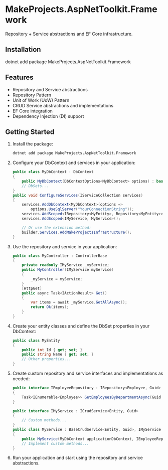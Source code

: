 # MakeProjects.AspNetToolkit.Framework
Repository + Service abstractions and EF Core infrastructure.

## Installation
dotnet add package MakeProjects.AspNetToolkit.Framework

## Features
- Repository and Service abstractions
- Repository Pattern
- Unit of Work (UoW) Pattern
- CRUD Service abstractions and implementations
- EF Core integration
- Dependency Injection (DI) support

## Getting Started
1. Install the package:
   ```bash
   dotnet add package MakeProjects.AspNetToolkit.Framework
   ```
2. Configure your DbContext and services in your application:
   ```csharp
   public class MyDbContext : DbContext
   {
	   public MyDbContext(DbContextOptions<MyDbContext> options) : base(options) { }
	   // DbSets...
   }
   public void ConfigureServices(IServiceCollection services)
   {
	   services.AddDbContext<MyDbContext>(options => 
		   options.UseSqlServer("YourConnectionString"));
	   services.AddScoped<IRepository<MyEntity>, Repository<MyEntity>>();
	   services.AddScoped<IMyService, MyService>();

	   // Or use the extension method:
	   builder.Services.AddMakeProjectsInfrastructure();
   }
   ```
3. Use the repository and service in your application:
   ```csharp
   public class MyController : ControllerBase
   {
	   private readonly IMyService _myService;
	   public MyController(IMyService myService)
	   {
		   _myService = myService;
	   }
	   [HttpGet]
	   public async Task<IActionResult> Get()
	   {
		   var items = await _myService.GetAllAsync();
		   return Ok(items);
	   }
   }
   ```
4. Create your entity classes and define the DbSet properties in your DbContext:
   ```csharp
   public class MyEntity
   {
	   public int Id { get; set; }
	   public string Name { get; set; }
	   // Other properties...
   }
   ```
5. Create custom repository and service interfaces and implementations as needed:
   ```csharp
   public interface IEmployeeRepository : IRepository<Employee, Guid>
   {
       Task<IEnumerable<Employee>> GetEmployeesByDepartmentAsync(Guid departmentId);
   }
   ```
   ```csharp
   public interface IMyService : ICrudService<Entity, Guid>
   {
	   // Custom methods...
   }
   public class MyService : BaseCrudService<Entity, Guid>, IMyService
   {
	   public MyService(MyDbContext applicationDbContext, IEmployeeRepository employeeRepository, ILogger<EmployeeService> logger) : base(employeeRepository, logger) { }
	   // Implement custom methods...
   }
   ```
5. Run your application and start using the repository and service abstractions.